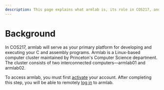 ```yaml
---
description: This page explains what armlab is, its role in COS217, and how it is accessed.
---
```


# Background

In COS217, armlab will serve as your primary platform for developing and executing your C and assembly programs. Armlab is a Linux-based computer cluster maintained by Princeton's Computer Science department. The cluster consists of two interconnected computers—armlab01 and armlab02.&#x20;

To access armlab, you must first [activate](activating-your-armlab-account.md) your account. After completing this step, you will be able to remotely [log in](logging-into-armlab/) to armlab.









